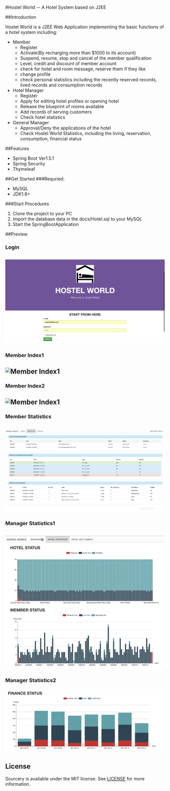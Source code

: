 #Hostel World -- A Hotel System based on J2EE

##Introduction

Hostel World is a J2EE Web Application implementing the basic functions of a hotel system including:

* Member
 	*  Register
 	*  Activate(By recharging more than $1000 to its account)
 	*  Suspend, resume, stop and cancel of the member qualification
 	*  Level, credit and discount of member account
 	*  check for hotel and room message, reserve them if they like
 	*  change profile
 	*  check personal statistics including the recently reserved records, lived records and consumption records
*  Hotel Manager
	*  Register
	*  Apply for editing hotel profiles or opening hotel
	*  Release the blueprint of rooms available
	*  Add records of serving customers
	*  Check hotel statistics
* General Manager
	* 	Approval/Deny the applications of the hotel
	*  Check Hostel World Statistics, including the living, reservation, consumption, financial status

##Features
* Spring Boot Ver1.5.1
* Spring Security
* Thymeleaf

##Get Started
###Requried:
 * MySQL
 * JDK1.8+

###Start Procedures
1. Clone the project to your PC
2. Import the database data in the docs/Hotel.sql to your MySQL
3. Start the SpringBootApplication

##Preview
### Login ###
![Login](docs/pics/login.png)
---

### Member Index1 ###
![Member Index1](docs/pics/memberIndex1.png)
---

### Member Index2 ###
![Member Index1](docs/pics/memberIndex2.png)
---

### Member Statistics ###
![Member Statistics](docs/pics/memberStatistics.png)
---

### Manager Statistics1 ###
![Manager Statistics1](docs/pics/managerStatistics1.png)
---

### Manager Statistics2 ###
![Manager Statistics2](docs/pics/managerStatistics2.png)






## License ##
Sourcery is available under the MIT license. See [LICENSE](LICENSE) for more information.